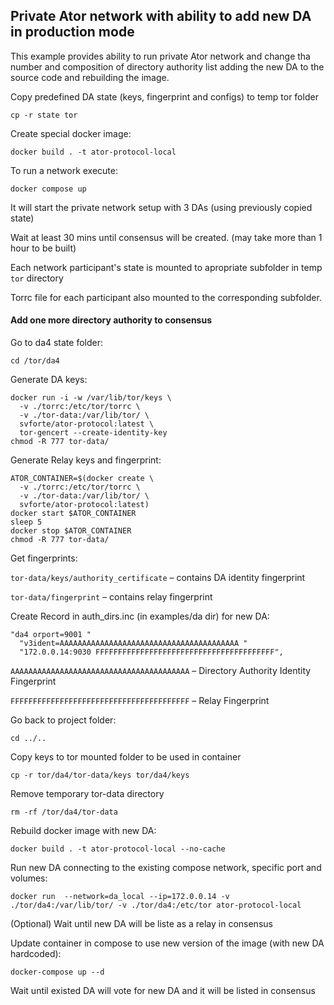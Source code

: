 ## Private Ator network with ability to add new DA in production mode ##

This example provides ability to run private Ator network and change tha number and composition of directory authority list adding the new DA to the source code and rebuilding the image.

Copy predefined DA state (keys, fingerprint and configs) to temp tor folder
```
cp -r state tor
```

Create special docker image:
```
docker build . -t ator-protocol-local
```

To run a network execute:
```
docker compose up
```

It will start the private network setup with 3 DAs (using previously copied state)

Wait at least 30 mins until consensus will be created. (may take more than 1 hour to be built)

Each network participant's state is mounted to apropriate subfolder in temp `tor` directory

Torrc file for each participant also mounted to the corresponding subfolder.

#### Add one more directory authority to consensus

Go to da4 state folder:
```
cd /tor/da4
```
Generate DA keys:
```
docker run -i -w /var/lib/tor/keys \
  -v ./torrc:/etc/tor/torrc \
  -v ./tor-data:/var/lib/tor/ \
  svforte/ator-protocol:latest \
  tor-gencert --create-identity-key
chmod -R 777 tor-data/
```
Generate Relay keys and fingerprint:
```
ATOR_CONTAINER=$(docker create \
  -v ./torrc:/etc/tor/torrc \
  -v ./tor-data:/var/lib/tor/ \
  svforte/ator-protocol:latest)
docker start $ATOR_CONTAINER
sleep 5
docker stop $ATOR_CONTAINER
chmod -R 777 tor-data/
```

Get fingerprints:

`tor-data/keys/authority_certificate`  – contains DA identity fingerprint

`tor-data/fingerprint` – contains relay fingerprint

Create Record in auth_dirs.inc (in examples/da dir) for new DA:

```
"da4 orport=9001 "
  "v3ident=AAAAAAAAAAAAAAAAAAAAAAAAAAAAAAAAAAAAAAAA "
  "172.0.0.14:9030 FFFFFFFFFFFFFFFFFFFFFFFFFFFFFFFFFFFFFFFF",
```

`AAAAAAAAAAAAAAAAAAAAAAAAAAAAAAAAAAAAAAAA` – Directory Authority Identity Fingerprint

`FFFFFFFFFFFFFFFFFFFFFFFFFFFFFFFFFFFFFFFF` – Relay Fingerprint

Go back to project folder:
```
cd ../..
```

Copy keys to tor mounted folder to be used in container
```
cp -r tor/da4/tor-data/keys tor/da4/keys
```

Remove temporary tor-data directory
```
rm -rf /tor/da4/tor-data
```

Rebuild docker image with new DA:
```
docker build . -t ator-protocol-local --no-cache
```

Run new DA connecting to the existing compose network, specific port and volumes:
```
docker run  --network=da_local --ip=172.0.0.14 -v ./tor/da4:/var/lib/tor/ -v ./tor/da4:/etc/tor ator-protocol-local
```

(Optional) Wait until new DA will be liste as a relay in consensus

Update container in compose to use new version of the image (with new DA hardcoded):
```
docker-compose up --d
```

Wait until existed DA will vote for new DA and it will be listed in consensus
